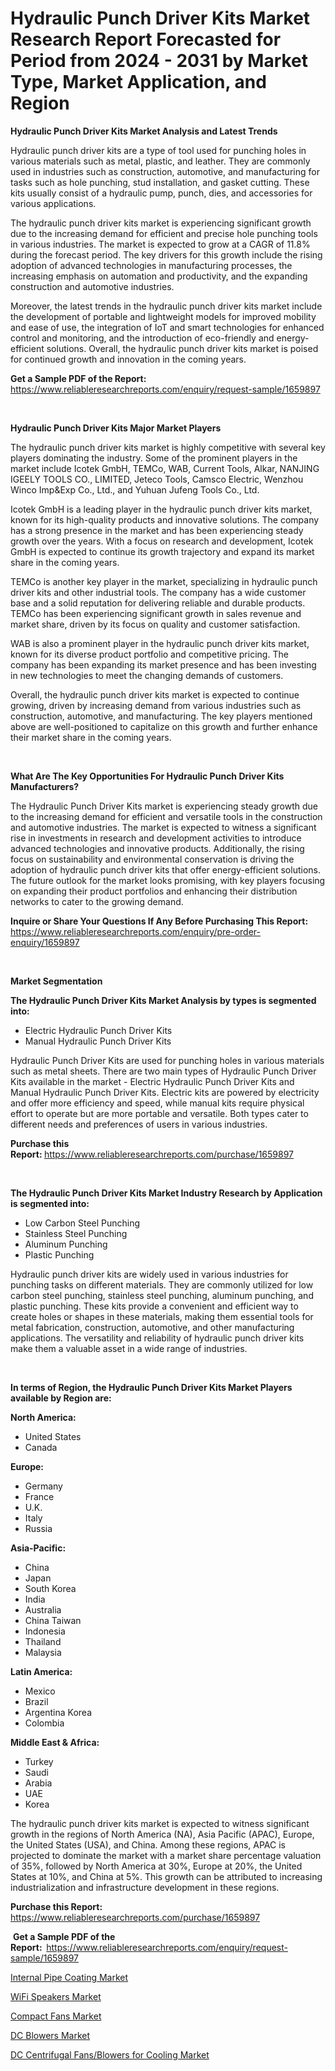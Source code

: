 <p><h1>Hydraulic Punch Driver Kits Market Research Report Forecasted for Period from 2024 -  2031 by Market Type, Market Application, and Region</h1></p><p><strong>Hydraulic Punch Driver Kits Market Analysis and Latest Trends</strong></p>
<p><p>Hydraulic punch driver kits are a type of tool used for punching holes in various materials such as metal, plastic, and leather. They are commonly used in industries such as construction, automotive, and manufacturing for tasks such as hole punching, stud installation, and gasket cutting. These kits usually consist of a hydraulic pump, punch, dies, and accessories for various applications.</p><p>The hydraulic punch driver kits market is experiencing significant growth due to the increasing demand for efficient and precise hole punching tools in various industries. The market is expected to grow at a CAGR of 11.8% during the forecast period. The key drivers for this growth include the rising adoption of advanced technologies in manufacturing processes, the increasing emphasis on automation and productivity, and the expanding construction and automotive industries.</p><p>Moreover, the latest trends in the hydraulic punch driver kits market include the development of portable and lightweight models for improved mobility and ease of use, the integration of IoT and smart technologies for enhanced control and monitoring, and the introduction of eco-friendly and energy-efficient solutions. Overall, the hydraulic punch driver kits market is poised for continued growth and innovation in the coming years.</p></p>
<p><strong>Get a Sample PDF of the Report:&nbsp;</strong> <a href="https://www.reliableresearchreports.com/enquiry/request-sample/1659897">https://www.reliableresearchreports.com/enquiry/request-sample/1659897</a></p>
<p>&nbsp;</p>
<p><strong>Hydraulic Punch Driver Kits Major Market Players</strong></p>
<p><p>The hydraulic punch driver kits market is highly competitive with several key players dominating the industry. Some of the prominent players in the market include Icotek GmbH, TEMCo, WAB, Current Tools, Alkar, NANJING IGEELY TOOLS CO., LIMITED, Jeteco Tools, Camsco Electric, Wenzhou Winco Imp&Exp Co., Ltd., and Yuhuan Jufeng Tools Co., Ltd.</p><p>Icotek GmbH is a leading player in the hydraulic punch driver kits market, known for its high-quality products and innovative solutions. The company has a strong presence in the market and has been experiencing steady growth over the years. With a focus on research and development, Icotek GmbH is expected to continue its growth trajectory and expand its market share in the coming years.</p><p>TEMCo is another key player in the market, specializing in hydraulic punch driver kits and other industrial tools. The company has a wide customer base and a solid reputation for delivering reliable and durable products. TEMCo has been experiencing significant growth in sales revenue and market share, driven by its focus on quality and customer satisfaction.</p><p>WAB is also a prominent player in the hydraulic punch driver kits market, known for its diverse product portfolio and competitive pricing. The company has been expanding its market presence and has been investing in new technologies to meet the changing demands of customers.</p><p>Overall, the hydraulic punch driver kits market is expected to continue growing, driven by increasing demand from various industries such as construction, automotive, and manufacturing. The key players mentioned above are well-positioned to capitalize on this growth and further enhance their market share in the coming years.</p></p>
<p>&nbsp;</p>
<p><strong>What Are The Key Opportunities For Hydraulic Punch Driver Kits Manufacturers?</strong></p>
<p><p>The Hydraulic Punch Driver Kits market is experiencing steady growth due to the increasing demand for efficient and versatile tools in the construction and automotive industries. The market is expected to witness a significant rise in investments in research and development activities to introduce advanced technologies and innovative products. Additionally, the rising focus on sustainability and environmental conservation is driving the adoption of hydraulic punch driver kits that offer energy-efficient solutions. The future outlook for the market looks promising, with key players focusing on expanding their product portfolios and enhancing their distribution networks to cater to the growing demand.</p></p>
<p><strong>Inquire or Share Your Questions If Any Before Purchasing This Report:</strong> <a href="https://www.reliableresearchreports.com/enquiry/pre-order-enquiry/1659897">https://www.reliableresearchreports.com/enquiry/pre-order-enquiry/1659897</a></p>
<p>&nbsp;</p>
<p><strong>Market Segmentation</strong></p>
<p><strong>The Hydraulic Punch Driver Kits Market Analysis by types is segmented into:</strong></p>
<p><ul><li>Electric Hydraulic Punch Driver Kits</li><li>Manual Hydraulic Punch Driver Kits</li></ul></p>
<p><p>Hydraulic Punch Driver Kits are used for punching holes in various materials such as metal sheets. There are two main types of Hydraulic Punch Driver Kits available in the market - Electric Hydraulic Punch Driver Kits and Manual Hydraulic Punch Driver Kits. Electric kits are powered by electricity and offer more efficiency and speed, while manual kits require physical effort to operate but are more portable and versatile. Both types cater to different needs and preferences of users in various industries.</p></p>
<p><strong>Purchase this Report:&nbsp;</strong><a href="https://www.reliableresearchreports.com/purchase/1659897">https://www.reliableresearchreports.com/purchase/1659897</a></p>
<p>&nbsp;</p>
<p><strong>The Hydraulic Punch Driver Kits Market Industry Research by Application is segmented into:</strong></p>
<p><ul><li>Low Carbon Steel Punching</li><li>Stainless Steel Punching</li><li>Aluminum Punching</li><li>Plastic Punching</li></ul></p>
<p><p>Hydraulic punch driver kits are widely used in various industries for punching tasks on different materials. They are commonly utilized for low carbon steel punching, stainless steel punching, aluminum punching, and plastic punching. These kits provide a convenient and efficient way to create holes or shapes in these materials, making them essential tools for metal fabrication, construction, automotive, and other manufacturing applications. The versatility and reliability of hydraulic punch driver kits make them a valuable asset in a wide range of industries.</p></p>
<p>&nbsp;</p>
<p><strong>In terms of Region, the Hydraulic Punch Driver Kits Market Players available by Region are:</strong></p>
<p>
    <p> <strong> North America: </strong>
        <ul>
            <li>United States</li>
            <li>Canada</li>
        </ul>
        </p> 
    <p> <strong> Europe: </strong>
        <ul>
            <li>Germany</li>
            <li>France</li>
            <li>U.K.</li>
            <li>Italy</li>
            <li>Russia</li>
        </ul>
        </p> 
    <p> <strong> Asia-Pacific: </strong>
        <ul>
            <li>China</li>
            <li>Japan</li>
            <li>South Korea</li>
            <li>India</li>
            <li>Australia</li>
            <li>China Taiwan</li>
            <li>Indonesia</li>
            <li>Thailand</li>
            <li>Malaysia</li>
        </ul>
        </p> 
    <p> <strong> Latin America: </strong>
        <ul>
            <li>Mexico</li>
            <li>Brazil</li>
            <li>Argentina Korea</li>
            <li>Colombia</li>
        </ul>
        </p> 
    <p> <strong> Middle East & Africa: </strong>
        <ul>
            <li>Turkey</li>
            <li>Saudi</li>
            <li>Arabia</li>
            <li>UAE</li>
            <li>Korea</li>
        </ul>
    </p>
    </p>
<p><p>The hydraulic punch driver kits market is expected to witness significant growth in the regions of North America (NA), Asia Pacific (APAC), Europe, the United States (USA), and China. Among these regions, APAC is projected to dominate the market with a market share percentage valuation of 35%, followed by North America at 30%, Europe at 20%, the United States at 10%, and China at 5%. This growth can be attributed to increasing industrialization and infrastructure development in these regions.</p></p>
<p><strong>Purchase this Report: </strong><a href="https://www.reliableresearchreports.com/purchase/1659897">https://www.reliableresearchreports.com/purchase/1659897</a></p>
<p>&nbsp;<strong>Get a Sample PDF of the Report:&nbsp;&nbsp;</strong><a href="https://www.reliableresearchreports.com/enquiry/request-sample/1659897">https://www.reliableresearchreports.com/enquiry/request-sample/1659897</a></p>
<p><strong></strong></p>
<p><p><a href="https://view.publitas.com/reportprime-1/decoding-the-internal-pipe-coating-market-a-deep-dive-into-the-latest-market-trends-market-segmentation-and-competitive-analysis/">Internal Pipe Coating Market</a></p><p><a href="https://view.publitas.com/reportprime-1/wifi-speakers-market-size-market-trends-and-growth-outlook-forecasted-for-period-from-2024-to-2031/">WiFi Speakers Market</a></p><p><a href="https://forested-sushi-9b0.notion.site/Compact-Fans-Market-Size-Evaluating-its-Market-Trends-Growth-and-Projections-2024-2031-7f54f82d36724e9f8b2ad76bae4ff7fb">Compact Fans Market</a></p><p><a href="https://summer-dogwood-3e9.notion.site/DC-Blowers-Market-Growth-Market-Trends-COVID-19-Impact-and-Forecasts-for-period-from-2024-2031-38a91da145a14e8d9d3517b87a1a14aa">DC Blowers Market</a></p><p><a href="https://lydian-appliance-61d.notion.site/DC-Centrifugal-Fans-Blowers-for-Cooling-Market-Provides-Detailed-Segmentation-of-this-Market-based-o-eee656fc7b634aef809af0b8d8ebeb67">DC Centrifugal Fans/Blowers for Cooling Market</a></p></p>